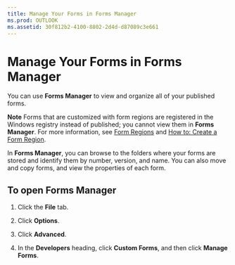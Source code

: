 ```yaml
---
title: Manage Your Forms in Forms Manager
ms.prod: OUTLOOK
ms.assetid: 30f812b2-4100-8802-2d4d-d87089c3e661
---
```



# Manage Your Forms in Forms Manager

You can use  **Forms Manager** to view and organize all of your published forms.


 **Note**  Forms that are customized with form regions are registered in the Windows registry instead of published; you cannot view them in  **Forms Manager**. For more information, see  [Form Regions](form-regions.md) and [How to: Create a Form Region](create-a-form-region.md).


In  **Forms Manager**, you can browse to the folders where your forms are stored and identify them by number, version, and name. You can also move and copy forms, and view the properties of each form.


## To open Forms Manager


1. Click the  **File** tab.
    
2. Click  **Options**. 
    
3. Click  **Advanced**. 
    
4. In the  **Developers** heading, click **Custom Forms**, and then click  **Manage Forms**.
    

